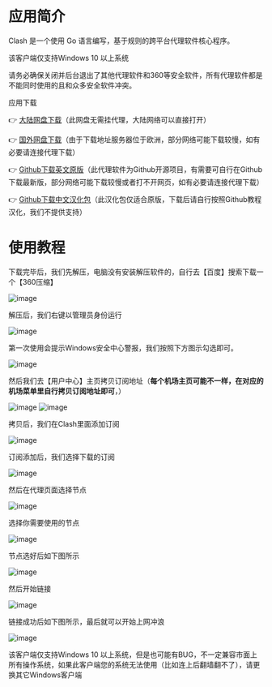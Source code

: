 # 应用简介

Clash 是一个使用 Go 语言编写，基于规则的跨平台代理软件核心程序。

该客户端仅支持Windows 10 以上系统

请务必确保关闭并后台退出了其他代理软件和360等安全软件，所有代理软件都是不能同时使用的且和众多安全软件冲突。

应用下载

👉 [大陆网盘下载](https://tagcloud.lanzoue.com/iwyP51dkexsf)（此网盘无需挂代理，大陆网络可以直接打开）

👉 [国外网盘下载](https://note.boccc.co/download/New/CFW-CN.rar)（由于下载地址服务器位于欧洲，部分网络可能下载较慢，如有必要请连接代理下载）

👉 [Github下载英文原版](https://github.com/Fndroid/clash_for_windows_pkg/releases)（此代理软件为Github开源项目，有需要可自行在Github下载最新版，部分网络可能下载较慢或者打不开网页，如有必要请连接代理下载）

👉 [Github下载中文汉化包](https://github.com/ender-zhao/Clash-for-Windows_Chinese)（此汉化包仅适合原版，下载后请自行按照Github教程汉化，我们不提供支持）

# 使用教程

下载完毕后，我们先解压，电脑没有安装解压软件的，自行去【百度】搜索下载一个【360压缩】

![image](https://github.com/WallKiller-glitch/V2raySSSSRShare/blob/main/img/win/1_3wwwtl.png)

解压后，我们右键以管理员身份运行

![image](https://github.com/WallKiller-glitch/V2raySSSSRShare/blob/main/img/win/2_qnnc17.png)

第一次使用会提示Windows安全中心警报，我们按照下方图示勾选即可。

![image](https://github.com/WallKiller-glitch/V2raySSSSRShare/blob/main/img/win/3_1d6lc88.png)

然后我们去【用户中心】主页拷贝订阅地址（**每个机场主页可能不一样，在对应的机场菜单里自行拷贝订阅地址即可**，）

![image](https://github.com/WallKiller-glitch/V2raySSSSRShare/blob/main/img/win/4_h73ip5.png)
![image](https://github.com/WallKiller-glitch/V2raySSSSRShare/blob/main/img/win/5_16hc166.png)



拷贝后，我们在Clash里面添加订阅

![image](https://github.com/WallKiller-glitch/V2raySSSSRShare/blob/main/img/win/6_11yfjrh.png)
 

订阅添加后，我们选择下载的订阅

![image](https://github.com/WallKiller-glitch/V2raySSSSRShare/blob/main/img/win/7_tisebo.png)

 

然后在代理页面选择节点

![image](https://github.com/WallKiller-glitch/V2raySSSSRShare/blob/main/img/win/8_xxj3rp.png)

 

选择你需要使用的节点

![image](https://github.com/WallKiller-glitch/V2raySSSSRShare/blob/main/img/win/9_18dv04s.png)



节点选好后如下图所示

![image](https://github.com/WallKiller-glitch/V2raySSSSRShare/blob/main/img/win/10_prq00a.png)



然后开始链接

![image](https://github.com/WallKiller-glitch/V2raySSSSRShare/blob/main/img/win/11_1p8ggcv.png)

 

链接成功后如下图所示，最后就可以开始上网冲浪

![image](https://github.com/WallKiller-glitch/V2raySSSSRShare/blob/main/img/win/12_1f4uozz.png)



该客户端仅支持Windows 10 以上系统，但是也可能有BUG，不一定兼容市面上所有操作系统，如果此客户端您的系统无法使用（比如连上后翻墙翻不了），请更换其它Windows客户端
